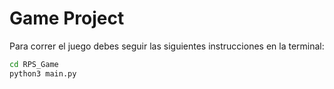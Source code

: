 # Game Project

Para correr el juego debes seguir las siguientes instrucciones en la terminal:

```sh
cd RPS_Game
python3 main.py
```
